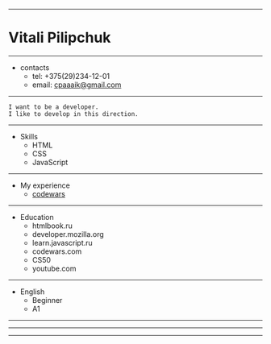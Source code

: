***
   
#  Vitali Pilipchuk
   
***
   
   * contacts
     * tel:     +375(29)234-12-01
     * email:  cpaaaik@gmail.com
       
***
    I want to be a developer. 
    I like to develop in this direction.
***

 * Skills
    * HTML
    * CSS
    * JavaScript 
   
***
 
 * My experience
     * [codewars](https://www.codewars.com/users/FaHTa3eP)
   
***
 
  * Education
    * htmlbook.ru
    * developer.mozilla.org
    * learn.javascript.ru
    * codewars.com
    * CS50
    * youtube.com
   
***

  * English
      * Beginner
      * A1

***
***
***
       
